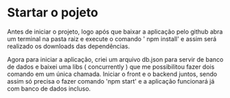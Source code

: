 # Startar o pojeto

Antes de iniciar o projeto, logo após que baixar a aplicação pelo github abra um terminal na pasta raiz e execute o comando ' npm install' e assim será realizado os downloads das dependências.

Agora para iniciar a aplicação, criei um arquivo db.json para servir de banco de dados e baixei uma libs  ( concurrently ) que me possibilitou fazer dois comando em um única chamada. Iniciar o front e o backend juntos, sendo assim só precisa o fazer comando 'npm start' e a aplicação funcionará já com banco de dados incluso.
